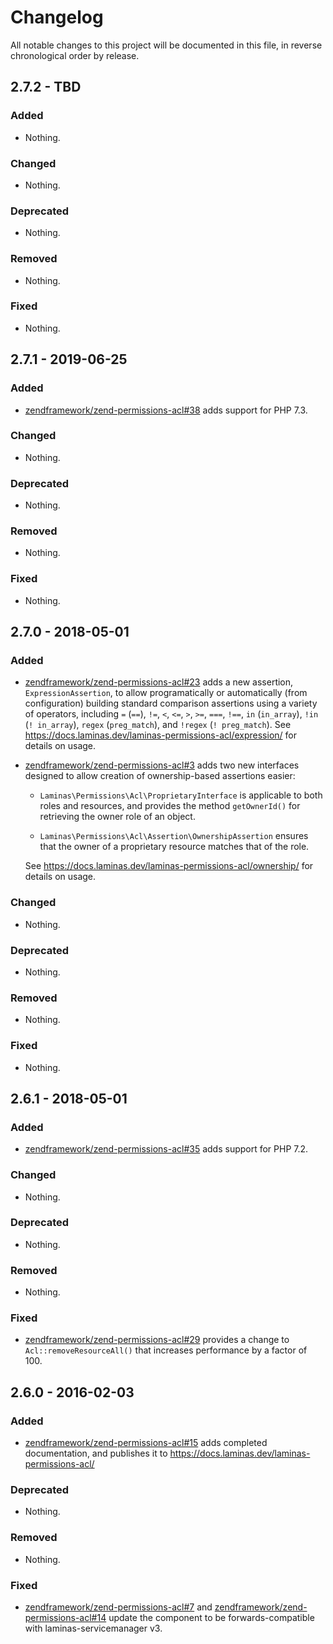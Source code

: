 # Changelog

All notable changes to this project will be documented in this file, in reverse chronological order by release.

## 2.7.2 - TBD

### Added

- Nothing.

### Changed

- Nothing.

### Deprecated

- Nothing.

### Removed

- Nothing.

### Fixed

- Nothing.

## 2.7.1 - 2019-06-25

### Added

- [zendframework/zend-permissions-acl#38](https://github.com/zendframework/zend-permissions-acl/pull/38) adds support for PHP 7.3.

### Changed

- Nothing.

### Deprecated

- Nothing.

### Removed

- Nothing.

### Fixed

- Nothing.

## 2.7.0 - 2018-05-01

### Added

- [zendframework/zend-permissions-acl#23](https://github.com/zendframework/zend-permissions-acl/pull/23) adds a new assertion, `ExpressionAssertion`, to allow programatically or
  automatically (from configuration) building standard comparison assertions
  using a variety of operators, including `=` (`==`), `!=`, `<`, `<=`, `>`,
  `>=`, `===`, `!==`, `in` (`in_array`), `!in` (`! in_array`), `regex`
  (`preg_match`), and `!regex` (`! preg_match`). See https://docs.laminas.dev/laminas-permissions-acl/expression/
  for details on usage.

- [zendframework/zend-permissions-acl#3](https://github.com/zendframework/zend-permissions-acl/pull/3) adds two new interfaces designed to allow creation of ownership-based assertions
  easier:

  - `Laminas\Permissions\Acl\ProprietaryInterface` is applicable to both roles and
    resources, and provides the method `getOwnerId()` for retrieving the owner
    role of an object.

  - `Laminas\Permissions\Acl\Assertion\OwnershipAssertion` ensures that the owner
    of a proprietary resource matches that of the role.

  See https://docs.laminas.dev/laminas-permissions-acl/ownership/ for details
  on usage.

### Changed

- Nothing.

### Deprecated

- Nothing.

### Removed

- Nothing.

### Fixed

- Nothing.

## 2.6.1 - 2018-05-01

### Added

- [zendframework/zend-permissions-acl#35](https://github.com/zendframework/zend-permissions-acl/pull/35) adds support for PHP 7.2.

### Changed

- Nothing.

### Deprecated

- Nothing.

### Removed

- Nothing.

### Fixed

- [zendframework/zend-permissions-acl#29](https://github.com/zendframework/zend-permissions-acl/pull/29) provides a change to `Acl::removeResourceAll()` that increases performance by a factor of 100.

## 2.6.0 - 2016-02-03

### Added

- [zendframework/zend-permissions-acl#15](https://github.com/zendframework/zend-permissions-acl/pull/15) adds
  completed documentation, and publishes it to
  https://docs.laminas.dev/laminas-permissions-acl/

### Deprecated

- Nothing.

### Removed

- Nothing.

### Fixed

- [zendframework/zend-permissions-acl#7](https://github.com/zendframework/zend-permissions-acl/pull/7) and
  [zendframework/zend-permissions-acl#14](https://github.com/zendframework/zend-permissions-acl/pull/14) update the
  component to be forwards-compatible with laminas-servicemanager v3.
